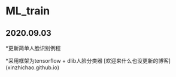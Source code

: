 # ML_train
## 2020.09.03
  *更新简单人脸识别例程

  *采用框架为tensorflow + dlib人脸分类器
 [欢迎来什么也没更新的博客] (xinzhichao.github.io)
